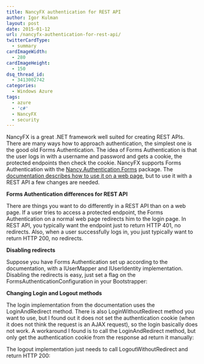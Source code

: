 ```yaml
---
title: NancyFX authentication for REST API
author: Igor Kulman
layout: post
date: 2015-01-12
url: /nancyfx-authentication-for-rest-api/
twitterCardType:
  - summary
cardImageWidth:
  - 280
cardImageHeight:
  - 150
dsq_thread_id:
  - 3413002742
categories:
  - Windows Azure
tags:
  - azure
  - 'c#'
  - NancyFX
  - security
---
```

NancyFX is a great .NET framework well suited for creating REST APIs. There are many ways how to approach authentication, the simplest one is the good old Forms Authentication. The idea of Forms Authentication is that the user logs in with a username and password and gets a cookie, the protected endpoints then check the cookie. NancyFX supports Forms Authentication with the [Nancy.Authentication.Forms][1] package. The [documentation describes how to use it on a web page][2], but to use it with a REST API a few changes are needed.

**Forms Authentication differences for REST API**

There are things you want to do differently in a REST API than on a web page. If a user tries to access a protected endpoint, the Forms Authentication on a normal web page redirects him to the login page. In REST API, you typically want the endpoint just to return HTTP 401, no redirects. Also, when a user successfully logs in, you just typically want to return HTTP 200, no redirects.

**Disabling redirects**

Suppose you have Forms Authentication set up according to the documentation, with a IUserMapper and IUserIdentity implementation. Disabling the redirects is easy, just set a flag on the FormsAuthenticationConfiguration in your Bootstrapper:

<script src="https://gist.github.com/igorkulman/2430a948fe6c426cdd01.js?file=Bootstrapper.cs"></script>

**Changing Login and Logout methods**

The login implementation from the documentation uses the LoginAndRedirect method. There is also LoginWithoutRedirect method you want to use, but I found out it does not set the authentication cookie (when it does not think the request is an AJAX request), so the login basically does not work. A workaround I found is to call the LoginAndRedirect method, but only get the authentication cookie from the response ad return it manually:

<script src="https://gist.github.com/igorkulman/2430a948fe6c426cdd01.js?file=login.cs"></script>

The logout implementation just needs to call LogoutWithoutRedirect and return HTTP 200:

<script src="https://gist.github.com/igorkulman/2430a948fe6c426cdd01.js?file=logout.cs"></script>

 [1]: https://www.nuget.org/packages/Nancy.Authentication.Forms/
 [2]: https://github.com/NancyFx/Nancy/wiki/Forms-Authentication